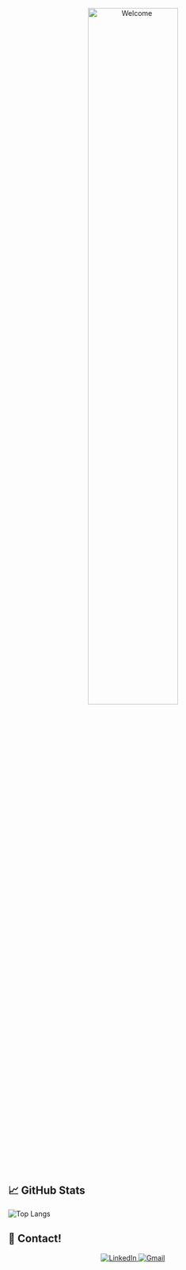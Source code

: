 <p align="center"><img src="https://i.imgur.com/jLcSt3T.png" alt="Welcome" width="60%" /></p>

## 📈 GitHub Stats

![Top Langs](https://github-readme-stats.vercel.app/api/top-langs/?username=duratin&layout=compact)

## 💬 Contact!
<div align="center">
  <a href="https://www.linkedin.com/in/[seu-linkedin]" target="_blank">
    <img src="https://img.shields.io/badge/-LinkedIn-0077B5?style=for-the-badge&logo=linkedin&logoColor=white" alt="LinkedIn" />
  </a>
  <a href="mailto:[seu-email@gmail.com]" target="_blank">
    <img src="https://img.shields.io/badge/-Gmail-D14836?style=for-the-badge&logo=gmail&logoColor=white" alt="Gmail" />
  </a>
</div>
